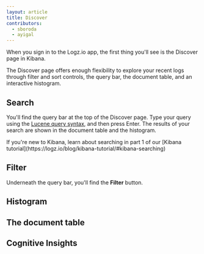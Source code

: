 ```yaml
---
layout: article
title: Discover
contributors:
  - sboroda
  - ayigal
---
```


When you sign in to the Logz.io app, the first thing you'll see is the Discover page in Kibana. 

The Discover page offers enough flexibility to explore your recent logs through filter and sort controls, the query bar, the document table, and an interactive histogram.

## Search

You'll find the query bar at the top of the Discover page. Type your query using the [Lucene query syntax](https://www.elastic.co/guide/en/elasticsearch/reference/5.5/query-dsl-query-string-query.html#query-string-syntax), and then press Enter. The results of your search are shown in the document table and the histogram.

<div class="info-box tip">
  If you're new to Kibana, learn about searching in part 1 of our [Kibana tutorial](https://logz.io/blog/kibana-tutorial/#kibana-searching)
</div>

## Filter

Underneath the query bar, you'll find the **Filter** button.

## Histogram



## The document table

## Cognitive Insights